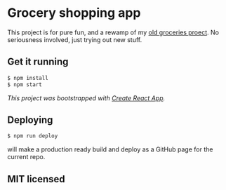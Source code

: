 # Grocery shopping app

This project is for pure fun, and a rewamp of my [old groceries proect](https://github.com/phillipj/groceries).
No seriousness involved, just trying out new stuff.

## Get it running

```bash
$ npm install
$ npm start
```

*This project was bootstrapped with [Create React App](https://github.com/facebookincubator/create-react-app).*

## Deploying

```bash
$ npm run deploy
```

will make a production ready build and deploy as a GitHub page for the current repo.

## MIT licensed

